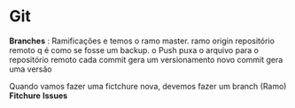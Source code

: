 # Git
**Branches** : Ramificações e temos o ramo master.
ramo origin repositório remoto q é como se fosse um backup. o Push puxa o arquivo para o repositório remoto
cada commit gera um versionamento novo
  commit gera uma versão
  
 Quando vamos fazer uma fictchure nova, devemos fazer um branch (Ramo)
**Fitchure**
**Issues**
